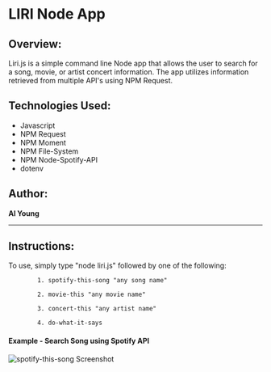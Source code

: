 # LIRI Node App

## Overview:

Liri.js is a simple command line Node app that allows the user to search for a song, movie, or artist concert information.  The app utilizes information retrieved from multiple API's using NPM Request.  

## Technologies Used:
- Javascript
- NPM Request
- NPM Moment
- NPM File-System
- NPM Node-Spotify-API
- dotenv

## Author:

<strong>Al Young</strong>
<hr>

## Instructions:

To use, simply type "node liri.js" followed by one of the following:
 
            1. spotify-this-song "any song name"
            
            2. movie-this "any movie name"
            
            3. concert-this "any artist name"
            
            4. do-what-it-says
            
 #### Example - Search Song using Spotify API
 
 <img src="https://packleader206.github.io/liri-node-app/images/spotifyCrop.jpg" alt="spotify-this-song Screenshot">
            

